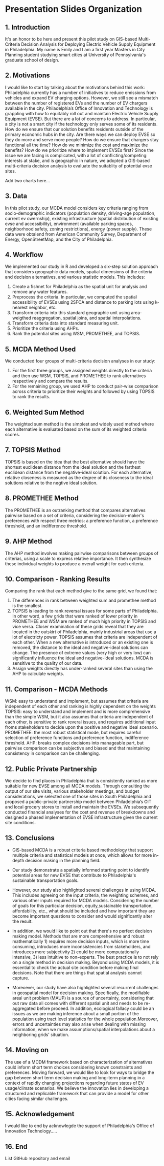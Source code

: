# Presentation Slides Organization

## 1. Introduction

It's an honor to be here and present this pilot study on GIS-based Multi-Criteria Decision Analysis for Deploying Electric Vehicle Supply Equipment in Philadelphia.
My name is Emily and I am a first year Masters in City Planning student studying smart cities at University of Pennsylvania's graduate school of design.

## 2. Motivations

I would like to start by talking about the motivations behind this work:
Philadelphia currently has a number of initiatives to reduce emissions from vehicles and expand EV charging options. However, we still see a mismatch between the number of registered EVs and the number of EV chargers available in the city.
Philadelphia’s Office of Innovation and Technology is grappling with how to equitably roll out and maintain Electric Vehicle Supply Equipment (EVSE). But there are a lot of concerns to address.
In particular, a city is not a smart city if the technology only serves some of its residents. How do we ensure that our solution benefits residents outside of the primary economic hubs in the city. Are there ways we can deploy EVSE so they do more and serve more people? How do we ensure that chargers stay functional all the time? How do we minimize the cost and maximize the benefits? How do we prioritize where to implement EVSEs first?
Since the issue we are facing is complicated, with a lot of conflicting/competing interests at stake, and is geographic in nature, we adopted a GIS-based multi-criteria decision analysis to evaluate the suitablity of potential evse sites.

Add two charts here...

## 3. Data

In this pilot study, our MCDA model considers key criteria ranging from socio-demographic indicators (population density, driving-age population, current ev owernship), existing infrastructure (spatial distribution of existing evse and accessibility), environment (available parking spaces, neighborhood safety, zoning restrictions), energy (power supply).
These data were obtaiend from American Community Survey, Department of Energy, OpenStreetMap, and the City of Philadelphia.

## 4. Workflow

We implemented our study in R and developed a six-step solution approach that considers geographic data models, spatial dimensions of the criteria and decision alternatives, and various statistic models. This includes:

1. Create a fishnet for Philadelphia as the spatial unit for analysis and remove any water features.
2. Preprocess the criteria. In particular, we computed the spatial accessibility of EVSEs using 2SFCA and distance to parking lots using k-nearest neighbor, etc.
3. Transform criteria into this standard geographic unit using area-weigthed reaggregation, spatial joins, and spatial interpolations.
4. Transform criteria data into standard measuring unit.
5. Prioritize the criteria using AHPs.
6. Rank the potential sites using WSM, PROMETHEE, and TOPSIS.

## 5. MCDA Method Used

We conducted four groups of multi-criteria decision analyses in our study:

1. For the first three groups, we assigned weights directly to the criteria and then use WSM, TOPSIS, and PROMETHEE to rank alternatives respectively and compare the results.
2. For the remaining group, we used AHP to conduct pair-wise comparison across criteria to prioritize their weights and followed by using TOPSIS to rank the results.

## 6. Weighted Sum Method

The weighted sum method is the simplest and widely used method where each alternative is evaluated based on the sum of its weighted criteria scores.

## 7. TOPSIS Method

TOPSIS is based on the idea that the best alternative should have the shortest euclidean distance from the ideal solution and the farthest euclidean distance from the negative-ideal solution. For each alternative, relative closeness is measured as the degree of its closeness to the ideal solutions relative to the negtive ideal solution.

## 8. PROMETHEE Method

The PROMETHEE is an outranking method that compares alternatives pairwise based on a set of criteria, considering the decision-maker's preferences with respect three metrics: a preference function, a preference threshold, and an indifference threshold.

## 9. AHP Method

The AHP method involves making pairwise comparisons between groups of criterias, using a scale to express relative importance. It then synthesize these individual weights to produce a overall weight for each criteria.

## 10. Comparison - Ranking Results

Comparing the rank that each method give to the same grid, we found that:

1. The differences in rank between weighted sum and promethee method is the smallest.
2. TOPSIS is leading to rank reversal issues for some parts of Philadelphia. In other word, a few grids that were ranked of lower priority in PROMETHEE and WSM are ranked of much high priority in TOPSIS and vice versa. Closer examination of these grids reveal that they are located in the outskirt of Philadelphia, mainly industrial areas that use a lot of electricty power. TOPSIS assumes that criteria are independent of each other. When a new alternative is introduced or an existing one is removed, the distance to the ideal and negative-ideal solutions can change. The presence of extreme values (very high or very low) can significantly influence the ideal and negative-ideal solutions. MCDA is sensitive to the quality of our data.
3. Assign weights directly has under-ranked several sites than using the AHP to calculate weights.

## 11. Comparison - MCDA Methods

WSM: easy to understand and implement, but assumes that criteria are independent of each other and ranking is highly dependent on the weights
TOPSIS: easy to understand and implement and is more comprehensive than the simple WSM, but it also assumes that criteria are independent of each other, is sensitive to rank reveral issues, and requires additional input froms stakeholders to decide upon the positive and negative ideal scenario.
PROMETHEE: the most robust statistical mode, but requires careful selection of preference functions and preference function, indifference threshold.
AHP: breaks complex decisions into manageable part, but pairwise comparison can be subjective and biased  and that maintaining consistency in comparison can be challenging.

## 12. Public Private Partnership

We decide to find places in Philadelphia that is consistently ranked as more suitable for new EVSE among all MCDA models. Through consulting the output of our  site visits, various stakeholder meetings, and budget considerations, we selected one of those sites in South Philadelphia and proposed a public-private partnership model between Philadelphia’s OIT and local grocery stores to install and maintain the EVSEs. We subsequently conducted financial analyses for the cost and revenue of breakdowns and designed a phased implementation of EVSE infrastructure given the current site conditions.

## 13. Conclusions

- GIS-based MCDA is a robust criteria based methodology that support multiple criteria and statistical models at once, which allows for more in-depth decision making in the planning field.

- Our study demonstrate a spatially informed starting point to identify potential areas for new EVSE that contribute to Philadelphia's sustainable transportation goals.

- However, our study also highlighted several challenges in using MCDA. This includes agreeing on the input criteria, the weighting schemes, and various other inputs required for MCDA models. Considering the number of goals for this particular decision, equity,sustainable transportation, affordability, etc.,  what should be included and how important they are become important questions to consider and would significantly alter the result.

- In addition, we would like to point out that there's no perfect decision making model. Methods that are more comprehensive and robust mathematically 1) requires more decision inputs, which is more time consuming, introduces more inconsistencies from stakeholders, and introduces more subjectivity 2) could be more computationally intensive, 3) less intuitive to non-experts. The best practice is to not rely on a single method in decision making. Beyond using MCDA models, it is essential to check the actual site condition before making final decisions. Note that there are things that spatial analysis cannot capture.

- Moreoever, our study have also highlighted several recurrent challenges in geospatial model for decision making. Specifically, the modifiable areal unit problem (MAUP) is a source of uncertainty, considering that out raw data all comes with different spatial unit and needs to be re-aggregated before proceed. In addition, ecological fallacy could be an issues as we are making inference about a small portion of the population using tract level statistics for the whole population.Moreover, errors and uncertainties may also arise when dealing with missing information, when we make assumptions/spatial interpolations about a neighboring grids' situation.

## 14. Moving on

The use of a MCDM framework based on characterization of alternatives could inform short term choices considering known constraints and preferences. Moving forward, we would like to look for ways to bridge the gap between short term decision making and long-term planning in a context of rapidly changing projections regarding future states of EV usage/climate scenarios. We believe the innovation lies in developing a structured and replicable framework that can provide a model for other cities facing similar challenges.

## 15. Acknowledgement

I would like to end by acknowlegde the support of Philadelphia's Office of Innovation Technology.....

## 16. End

List GitHub repository and email
